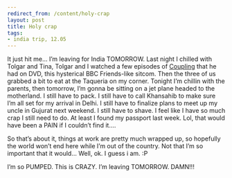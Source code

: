 ```yaml
---
redirect_from: /content/holy-crap
layout: post
title: Holy crap
tags:
- india trip, 12.05
---
```

It just hit me... I’m leaving for India TOMORROW. Last night I chilled with Tolgar and Tina, Tolgar and I watched a few episodes of [Coupling](http://www.bbc.co.uk/comedy/coupling/) that he had on DVD, this hysterical BBC Friends-like sitcom. Then the three of us grabbed a bit to eat at the Taqueria on my corner. Tonight I’m chillin with the parents, then tomorrow, I’m gonna be sitting on a jet plane headed to the motherland. I still have to pack. I still have to call Khansahib to make sure I’m all set for my arrival in Delhi. I still have to finalize plans to meet up my uncle in Gujurat next weekend. I still have to shave. I feel like I have so much crap I still need to do. At least I found my passport last week. Lol, that would have been a PAIN if I couldn’t find it....

So that’s about it, things at work are pretty much wrapped up, so hopefully the world won’t end here while I’m out of the country. Not that I’m so important that it would... Well, ok. I guess i am. :P

I’m so PUMPED. This is CRAZY. I’m leaving TOMORROW. DAMN!!!
